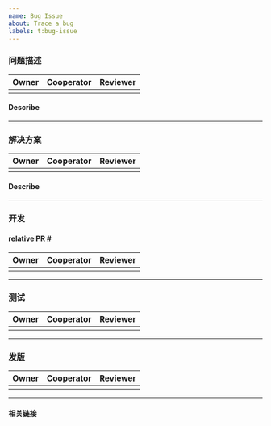```yaml
---
name: Bug Issue
about: Trace a bug
labels: t:bug-issue
---
```


### 问题描述
| Owner | Cooperator | Reviewer |
| :---: | ---------- | -------- |
|       |            |          |

#### Describe

---
### 解决方案

| Owner | Cooperator | Reviewer |
| :---: | ---------- | -------- |
|       |            |          |

#### Describe

---
### 开发

#### relative PR \#


| Owner | Cooperator | Reviewer |
| :---: | ---------- | -------- |
|       |            |          |

---
### 测试

| Owner | Cooperator | Reviewer |
| :---: | ---------- | -------- |
|       |            |          |


---
### 发版

| Owner | Cooperator | Reviewer |
| :---: | ---------- | -------- |
|       |            |          |


---
#### 相关链接
